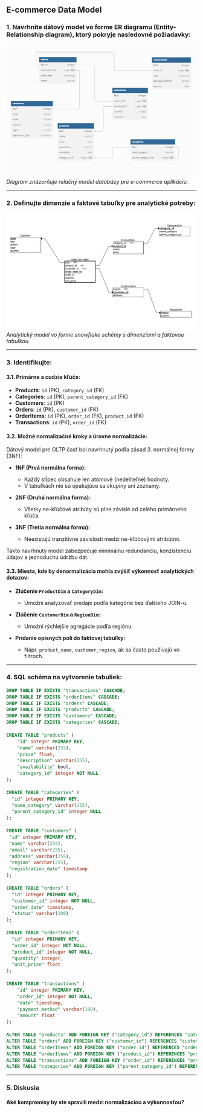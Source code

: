 ## E-commerce Data Model

### 1. Navrhnite dátový model vo forme ER diagramu (Entity-Relationship diagram), ktorý pokryje nasledovné požiadavky:

![ER-diagram](images/diagram.png)  
*Diagram znázorňuje relačný model databázy pre e-commerce aplikáciu.*

---

### 2. Definujte dimenzie a faktové tabuľky pre analytické potreby:

![Snowflake scheme](images/snowflake_scheme.png)  
*Analytický model vo forme snowflake schémy s dimenziami a faktovou tabuľkou.*

---

### 3. Identifikujte:

#### 3.1. Primárne a cudzie kľúče:

- **Products**: `id` (PK), `category_id` (FK)
- **Categories**: `id` (PK), `parent_category_id` (FK)
- **Customers**: `id` (PK)
- **Orders**: `id` (PK), `customer_id` (FK)
- **OrderItems**: `id` (PK), `order_id` (FK), `product_id` (FK)
- **Transactions**: `id` (PK), `order_id` (FK)

#### 3.2. Možné normalizačné kroky a úrovne normalizácie:

Dátový model pre OLTP časť bol navrhnutý podľa zásad 3. normálnej formy (3NF):

- **1NF (Prvá normálna forma):**
  - Každý stĺpec obsahuje len atómové (nedeliteľné) hodnoty.
  - V tabuľkách nie sú opakujúce sa skupiny ani zoznamy.

- **2NF (Druhá normálna forma):**
  - Všetky ne-kľúčové atribúty sú plne závislé od celého primárneho kľúča.

- **3NF (Tretia normálna forma):**
  - Neexistujú tranzitívne závislosti medzi ne-kľúčovými atribútmi.

Takto navrhnutý model zabezpečuje minimálnu redundanciu, konzistenciu údajov a jednoduchú údržbu dát.

#### 3.3. Miesta, kde by denormalizácia mohla zvýšiť výkonnosť analytických dotazov:

- **Zlúčenie `ProductDim` a `CategoryDim`:**
  - Umožní analyzovať predaje podľa kategórie bez ďalšieho JOIN-u.

- **Zlúčenie `CustomerDim` a `RegionDim`:**
  - Umožní rýchlejšie agregácie podľa regiónu.

- **Pridanie opisných polí do faktovej tabuľky:**
  - Napr. `product_name`, `customer_region`, ak sa často používajú vo filtroch.

---

### 4. SQL schéma na vytvorenie tabuliek:

```sql
DROP TABLE IF EXISTS "transactions" CASCADE;
DROP TABLE IF EXISTS "orderItems" CASCADE;
DROP TABLE IF EXISTS "orders" CASCADE;
DROP TABLE IF EXISTS "products" CASCADE;
DROP TABLE IF EXISTS "customers" CASCADE;
DROP TABLE IF EXISTS "categories" CASCADE;

CREATE TABLE "products" (
    "id" integer PRIMARY KEY,
    "name" varchar(255),
    "price" float,
    "description" varchar(255),
    "availability" bool,
    "category_id" integer NOT NULL
);

CREATE TABLE "categories" (
  "id" integer PRIMARY KEY,
  "name_category" varchar(255),
  "parent_category_id" integer NULL
);

CREATE TABLE "customers" (
 "id" integer PRIMARY KEY,
 "name" varchar(255),
 "email" varchar(255),
 "address" varchar(255),
 "region" varchar(255),
 "registration_date" timestamp
);

CREATE TABLE "orders" (
  "id" integer PRIMARY KEY,
  "customer_id" integer NOT NULL,
  "order_date" timestamp,
  "status" varchar(100)
);

CREATE TABLE "orderItems" (
  "id" integer PRIMARY KEY,
  "order_id" integer NOT NULL,
  "product_id" integer NOT NULL,
  "quantity" integer,
  "unit_price" float
);

CREATE TABLE "transactions" (
    "id" integer PRIMARY KEY,
    "order_id" integer NOT NULL,
    "date" timestamp,
    "payment_method" varchar(100),
    "amount" float
);

ALTER TABLE "products" ADD FOREIGN KEY ("category_id") REFERENCES "categories" ("id");
ALTER TABLE "orders" ADD FOREIGN KEY ("customer_id") REFERENCES "customers" ("id");
ALTER TABLE "orderItems" ADD FOREIGN KEY ("order_id") REFERENCES "orders" ("id");
ALTER TABLE "orderItems" ADD FOREIGN KEY ("product_id") REFERENCES "products" ("id");
ALTER TABLE "transactions" ADD FOREIGN KEY ("order_id") REFERENCES "orders" ("id");
ALTER TABLE "categories" ADD FOREIGN KEY ("parent_category_id") REFERENCES "categories" ("id");
```

---

### 5. Diskusia

#### Aké kompromisy by ste spravili medzi normalizáciou a výkonnosťou?
